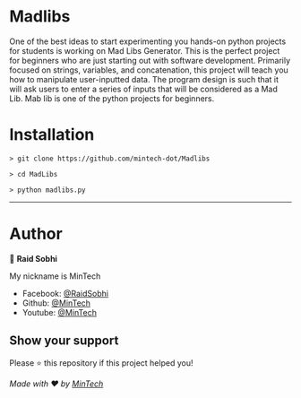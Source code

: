 # Madlibs
One of the best ideas to start experimenting you hands-on python projects for students is working on Mad Libs Generator. This is the perfect project for beginners who are just starting out with software development. Primarily focused on strings, variables, and concatenation, this project will teach you how to manipulate user-inputted data. The program design is such that it will ask users to enter a series of inputs that will be considered as a Mad Lib. Mab lib is one of the python projects for beginners. 

# Installation

    > git clone https://github.com/mintech-dot/Madlibs

    > cd MadLibs

    > python madlibs.py
    
***
    
# Author

👤 **Raid Sobhi**

My nickname is MinTech
- Facebook: [@RaidSobhi](https://www.facebook.com/profile.php?id=100022186326165)
- Github: [@MinTech](https://github.com/mintech-dot)
- Youtube: [@MinTech](https://www.youtube.com/channel/UCB2-npj3BTBlO284SYBhpWA')
    
## Show your support

Please ⭐️ this repository if this project helped you!

_Made with ❤️ by [MinTech](https://github.com/mintech-dot)_
